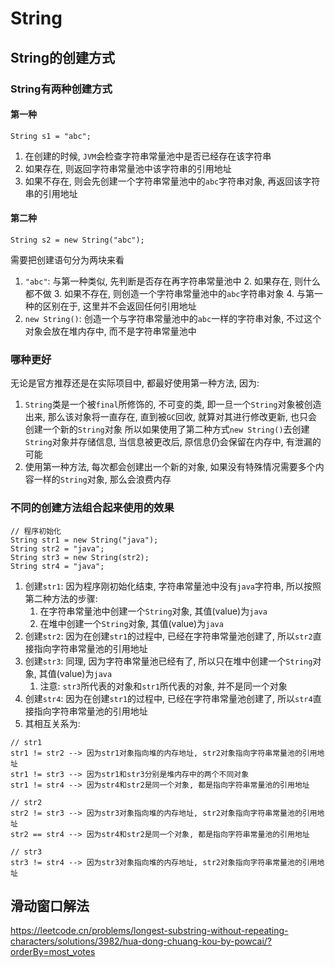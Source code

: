 # String

## String的创建方式

### String有两种创建方式

#### 第一种

```
String s1 = "abc";
```

1. 在创建的时候, `JVM`会检查字符串常量池中是否已经存在该字符串
2. 如果存在, 则返回字符串常量池中该字符串的引用地址
3. 如果不存在, 则会先创建一个字符串常量池中的`abc`字符串对象, 再返回该字符串的引用地址

#### 第二种

```
String s2 = new String("abc");
```

需要把创建语句分为两块来看

1. `"abc"`: 与第一种类似, 先判断是否存在再字符串常量池中
    2. 如果存在, 则什么都不做
    3. 如果不存在, 则创造一个字符串常量池中的`abc`字符串对象
    4. 与第一种的区别在于, 这里并不会返回任何引用地址
2. `new String()`: 创造一个与字符串常量池中的`abc`一样的字符串对象, 不过这个对象会放在堆内存中, 而不是字符串常量池中

### 哪种更好

无论是官方推荐还是在实际项目中, 都最好使用第一种方法, 因为:

1. `String`类是一个被`final`所修饰的, 不可变的类, 即一旦一个`String`对象被创造出来, 那么该对象将一直存在, 直到被`GC`回收,
   就算对其进行修改更新, 也只会创建一个新的`String`对象
   所以如果使用了第二种方式`new String()`去创建`String`对象并存储信息, 当信息被更改后, 原信息仍会保留在内存中, 有泄漏的可能
2. 使用第一种方法, 每次都会创建出一个新的对象, 如果没有特殊情况需要多个内容一样的`String`对象, 那么会浪费内存

### 不同的创建方法组合起来使用的效果

```
// 程序初始化
String str1 = new String("java");
String str2 = "java";
String str3 = new String(str2);
String str4 = "java";
```

1. 创建`str1`: 因为程序刚初始化结束, 字符串常量池中没有`java`字符串, 所以按照第二种方法的步骤:
    1. 在字符串常量池中创建一个`String`对象, 其值(value)为`java`
    2. 在堆中创建一个`String`对象, 其值(value)为`java`
2. 创建`str2`: 因为在创建`str1`的过程中, 已经在字符串常量池创建了, 所以`str2`直接指向字符串常量池的引用地址
3. 创建`str3`: 同理, 因为字符串常量池已经有了, 所以只在堆中创建一个`String`对象, 其值(value)为`java`
    1. 注意: `str3`所代表的对象和`str1`所代表的对象, 并不是同一个对象
4. 创建`str4`: 因为在创建`str1`的过程中, 已经在字符串常量池创建了, 所以`str4`直接指向字符串常量池的引用地址
5. 其相互关系为:

```
// str1
str1 != str2 --> 因为str1对象指向堆的内存地址, str2对象指向字符串常量池的引用地址
str1 != str3 --> 因为str1和str3分别是堆内存中的两个不同对象
str1 != str4 --> 因为str4和str2是同一个对象, 都是指向字符串常量池的引用地址

// str2
str2 != str3 --> 因为str3对象指向堆的内存地址, str2对象指向字符串常量池的引用地址
str2 == str4 --> 因为str4和str2是同一个对象, 都是指向字符串常量池的引用地址

// str3
str3 != str4 --> 因为str3对象指向堆的内存地址, str2对象指向字符串常量池的引用地址
```

## 滑动窗口解法

https://leetcode.cn/problems/longest-substring-without-repeating-characters/solutions/3982/hua-dong-chuang-kou-by-powcai/?orderBy=most_votes
